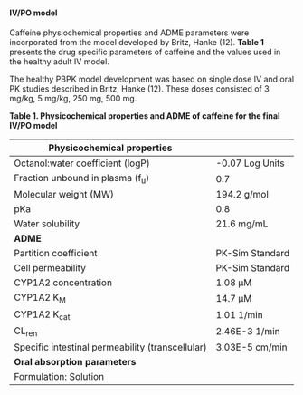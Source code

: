 #### IV/PO model

Caffeine physiochemical properties and ADME parameters were incorporated from the model developed by Britz, Hanke (12). **Table 1** presents the drug specific parameters of caffeine and the values used in the healthy adult IV model.

The healthy PBPK model development was based on single dose IV and oral PK studies described in Britz, Hanke (12). These doses consisted of 3 mg/kg, 5 mg/kg, 250 mg, 500 mg.

**Table 1. Physicochemical properties and ADME of caffeine for the final IV/PO model**

| **Physicochemical properties**    |                                      |
|--|--|
| Octanol:water coefficient (logP)           | -0.07 Log Units |
| Fraction unbound in plasma (f<sub>u</sub>) | 0.7 |
| Molecular weight (MW)                      | 194.2 g/mol |
| pKa                                        | 0.8 |
| Water solubility                           | 21.6 mg/mL |
| **ADME**                                   |                             |
| Partition coefficient                      | PK-Sim Standard |
| Cell permeability                          | PK-Sim Standard |
| CYP1A2 concentration                       | 1.08 µM |
| CYP1A2 K<sub>M</sub>                       | 14.7 µM |
| CYP1A2 K<sub>cat</sub>                     | 1.01 1/min |
| CL<sub>ren</sub>                           | 2.46E-3 1/min |
| Specific intestinal permeability (transcellular) | 3.03E-5 cm/min |
| **Oral absorption parameters**             |                             |
| Formulation: Solution                      |                             |
